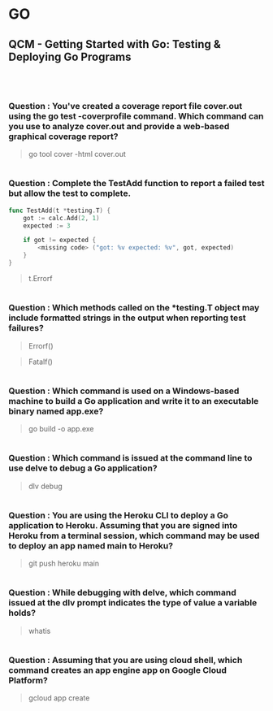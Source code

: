 # GO 

## QCM - Getting Started with Go: Testing & Deploying Go Programs
<br>
<br>


### **Question** : You've created a coverage report file cover.out using the go test -coverprofile command. Which command can you use to analyze cover.out and provide a web-based graphical coverage report?

> go tool cover -html cover.out


#
### **Question** : Complete the TestAdd function to report a failed test but allow the test to complete.

```go
func TestAdd(t *testing.T) {
	got := calc.Add(2, 1)
	expected := 3

	if got != expected {
		<missing code> ("got: %v expected: %v", got, expected)
	}
}
```

> t.Errorf


#
### **Question** : Which methods called on the *testing.T object may include formatted strings in the output when reporting test failures?

> Errorf()

> Fatalf()


#
### **Question** : Which command is used on a Windows-based machine to build a Go application and write it to an executable binary named app.exe?

> go build -o app.exe


#
### **Question** : Which command is issued at the command line to use delve to debug a Go application?

> dlv debug


#
### **Question** : You are using the Heroku CLI to deploy a Go application to Heroku. Assuming that you are signed into Heroku from a terminal session, which command may be used to deploy an app named main to Heroku?

> git push heroku main


#
### **Question** : While debugging with delve, which command issued at the dlv prompt indicates the type of value a variable holds?

> whatis


#
### **Question** : Assuming that you are using cloud shell, which command creates an app engine app on Google Cloud Platform?

> gcloud app create